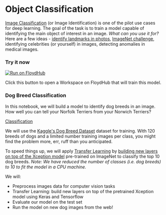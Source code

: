 # Object Classification

[Image Classification](https://en.wikipedia.org/wiki/Computer_vision#Recognition) (or Image Identification) is one of the pilot use cases for deep learning. The goal of the task is to train a model capable of identifying the main object of interest in an image. *What can you use it for?* Here are a few ideas - [identify landmarks in photos](https://ai.googleblog.com/2018/03/google-landmarks-new-dataset-and.html), [ImageNet challenge](http://www.image-net.org/challenges/LSVRC/), identifying celebrities (or yourself) in images, detecting anomalies in medical images.

### Try it now

[![Run on FloydHub](https://static.floydhub.com/button/button.svg)](https://floydhub.com/run?template=https://github.com/floydhub/image-classification-template)

Click this button to open a Workspace on FloydHub that will train this model.

### Dog Breed Classification

In this notebook, we will build a model to identify dog breeds in an image. How well you can tell your Norfolk Terriers from your Norwich Terriers? 

[Classification](https://raw.githubusercontent.com/floydhub/image-classification-template/master/images/classification.png)

We will use the [Kaggle's Dog Breed Dataset](https://www.kaggle.com/c/dog-breed-identification) dataset for training. With 120 breeds of dogs and a limited number training images per class, you might find the problem more, err, ruff than you anticipated. 

To speed things up, we will apply [Transfer Learning](https://cs231n.github.io/transfer-learning/) by [building new layers on top of the Xception model]( https://www.depends-on-the-definition.com/transfer-learning-for-dog-breed-identification/mode) pre-trained on ImageNet to classify the top 10 dog breeds. *Note: We have reduced the number of classes (i.e. dog breeds) to 10 to fit the model in a CPU machine.*

We will:
- Preprocess images data for computer vision tasks
- Transfer Learning: build new layers on top of the pretrained Xception model using Keras and Tensorflow
- Evaluate our model on the test set
- Run the model on new dog images from the web!
